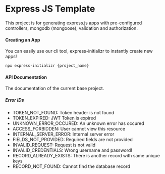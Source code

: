 # Express JS Template

This project is for generating express.js apps with pre-configured controllers, mongodb (mongoose), validation and authorization.

#### Creating an App
You can easily use our cli tool, express-initializr to instantly create new apps!
```bash
npx express-initializr {project_name}
```

#### API Documentation
The documentation of the current base project.

##### Error IDs
- TOKEN_NOT_FOUND: Token header is not found
- TOKEN_EXPIRED: JWT Token is expired
- UNKNOWN_ERROR_OCCURED: An unknown error has occured
- ACCESS_FORBIDDEN: User cannot view this resource
- INTERNAL_SERVER_ERROR: Internal server error
- FIELDS_NOT_PROVIDED: Required fields are not provided
- INVALID_REQUEST: Request is not valid
- INVALID_CREDENTIALS: Wrong username and password!
- RECORD_ALREADY_EXISTS: There is another record with same unique keys
- RECORD_NOT_FOUND: Cannot find the database record
